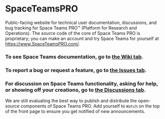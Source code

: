 # SpaceTeamsPRO
Public-facing website for technical user documentation, discussions, and bug tracking for Space Teams PRO™️ (Platform for Research and Operations). The source code of the core of Space Teams PRO is proprietary; you can make an account and try Space Teams for yourself at https://www.SpaceTeamsPRO.com/.

### To see Space Teams documentation, go to [the Wiki tab](https://github.com/SimDynamX/SpaceTeamsPro/wiki).
### To report a bug or request a feature, go to [the Issues tab](https://github.com/SimDynamX/SpaceTeamsPro/issues).
### For discussion on Space Teams functionality, asking for help, or showing off your creations, go to [the Discussions tab](https://github.com/SimDynamX/SpaceTeamsPro/discussions).

We are still evaluating the best way to publish and distribute the open-source components of Space Teams PRO. Add yourself to `Watch` on the top of the front page to ensure you get notified of new announcements.
